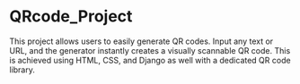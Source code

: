 # QRcode_Project
This project allows users to easily generate QR codes. Input any text or URL, and the generator instantly creates a visually scannable QR code. This is achieved using HTML, CSS, and Django as well  with a dedicated QR code library.
